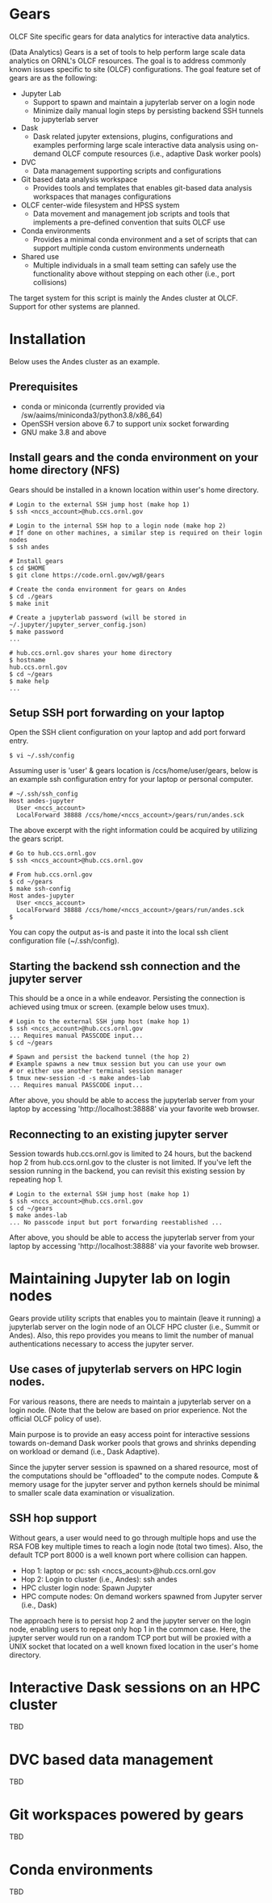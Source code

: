 Gears
=====

OLCF Site specific gears for data analytics for interactive data analytics.

(Data Analytics) Gears is a set of tools to help perform large scale data analytics on ORNL's
OLCF resources.  The goal is to address commonly known issues specific to site
(OLCF) configurations.  The goal feature set of gears are as the following:


* Jupyter Lab
  - Support to spawn and maintain a jupyterlab server on a login node
  - Minimize daily manual login steps by persisting backend SSH tunnels to
    jupyterlab server
* Dask
  - Dask related jupyter extensions, plugins, configurations and examples
    performing large scale interactive data analysis using on-demand OLCF
    compute resources (i.e., adaptive Dask worker pools)
* DVC
  - Data management supporting scripts and configurations 
* Git based data analysis workspace
  - Provides tools and templates that enables git-based data analysis
    workspaces that manages configurations
* OLCF center-wide filesystem and HPSS system
  - Data movement and management job scripts and tools that implements
    a pre-defined convention that suits OLCF use
* Conda environments
  - Provides a minimal conda environment and a set of scripts that can support
    multiple conda custom environments underneath
* Shared use
  - Multiple individuals in a small team setting can safely use the
    functionality above without stepping on each other (i.e., port collisions)

The target system for this script is mainly the Andes cluster at OLCF.
Support for other systems are planned.

# Installation

Below uses the Andes cluster as an example.

## Prerequisites

* conda or miniconda (currently provided via /sw/aaims/miniconda3/python3.8/x86\_64)
* OpenSSH version above 6.7 to support unix socket forwarding
* GNU make 3.8 and above

## Install gears and the conda environment on your home directory (NFS)

Gears should be installed in a known location within user's home directory.

```
# Login to the external SSH jump host (make hop 1)
$ ssh <nccs_account>@hub.ccs.ornl.gov

# Login to the internal SSH hop to a login node (make hop 2)
# If done on other machines, a similar step is required on their login nodes
$ ssh andes

# Install gears
$ cd $HOME
$ git clone https://code.ornl.gov/wg8/gears

# Create the conda environment for gears on Andes
$ cd ./gears
$ make init

# Create a jupyterlab password (will be stored in ~/.jupyter/jupyter_server_config.json)
$ make password
...

# hub.ccs.ornl.gov shares your home directory
$ hostname
hub.ccs.ornl.gov
$ cd ~/gears
$ make help
...
```

## Setup SSH port forwarding on your laptop

Open the SSH client configuration on your laptop and add port forward entry.

```
$ vi ~/.ssh/config
```

Assuming user is 'user' & gears location is /ccs/home/user/gears, below is an
example ssh configuration entry for your laptop or personal computer.

```
# ~/.ssh/ssh_config
Host andes-jupyter
  User <nccs_account>
  LocalForward 38888 /ccs/home/<nccs_account>/gears/run/andes.sck
```

The above excerpt with the right information could be acquired by utilizing the
gears script.

```
# Go to hub.ccs.ornl.gov
$ ssh <nccs_account>@hub.ccs.ornl.gov

# From hub.ccs.ornl.gov
$ cd ~/gears
$ make ssh-config
Host andes-jupyter
  User <nccs_account>
  LocalForward 38888 /ccs/home/<nccs_account>/gears/run/andes.sck
$
```

You can copy the output as-is and paste it into the local ssh client
configuration file (~/.ssh/config).


## Starting the backend ssh connection and the jupyter server

This should be a once in a while endeavor.
Persisting the connection is achieved using tmux or screen.
(example below uses tmux).

```
# Login to the external SSH jump host (make hop 1)
$ ssh <nccs_account>@hub.ccs.ornl.gov
... Requires manual PASSCODE input...
$ cd ~/gears

# Spawn and persist the backend tunnel (the hop 2)
# Example spawns a new tmux session but you can use your own
# or either use another terminal session manager
$ tmux new-session -d -s make andes-lab
... Requires manual PASSCODE input...
```

After above, you should be able to access the jupyterlab server from your
laptop by accessing 'http://localhost:38888' via your favorite web browser.


## Reconnecting to an existing jupyter server

Session towards hub.ccs.ornl.gov is limited to 24 hours, but the backend hop 2
from hub.ccs.ornl.gov to the cluster is not limited.
If you've left the session running in the backend, you can revisit this
existing session by repeating hop 1.

```
# Login to the external SSH jump host (make hop 1)
$ ssh <nccs_account>@hub.ccs.ornl.gov
$ cd ~/gears
$ make andes-lab
... No passcode input but port forwarding reestablished ...
```

After above, you should be able to access the jupyterlab server from your
laptop by accessing 'http://localhost:38888' via your favorite web browser.



# Maintaining Jupyter lab on login nodes

Gears provide utility scripts that enables you to maintain (leave it running)
a jupyterlab server on the login node of an OLCF HPC cluster (i.e., Summit or Andes).
Also, this repo provides you means to limit the number of manual authentications
necessary to access the jupyter server.

## Use cases of jupyterlab servers on HPC login nodes.

For various reasons, there are needs to maintain a jupyterlab server on a login
node. 
(Note that the below are based on prior experience. Not the official OLCF policy of use).

Main purpose is to provide an easy access point for interactive sessions towards on-demand Dask worker pools that grows and shrinks depending on workload or demand (i.e., Dask Adaptive).

Since the jupyter server session is spawned on a shared resource, most of the
computations should be "offloaded" to the compute nodes.  Compute & memory
usage for the jupyter server and python kernels should be minimal to smaller
scale data examination or visualization. 

## SSH hop support

Without gears, a user would need to go through multiple hops and use the RSA
FOB key multiple times to reach a login node (total two times).
Also, the default TCP port 8000 is a well known port where collision can
happen.

* Hop 1: laptop or pc: ssh <nccs\_acount>@hub.ccs.ornl.gov
* Hop 2: Login to cluster (i.e., Andes): ssh andes
* HPC cluster login node: Spawn Jupyter
* HPC compute nodes: On demand workers spawned from Jupyter server (i.e., Dask)

The approach here is to persist hop 2 and the jupyter server on the login node,
enabling users to repeat only hop 1 in the common case.
Here, the jupyter server would run on a random TCP port but will be proxied
with a UNIX socket that located on a well known fixed location in the user's
home directory.



# Interactive Dask sessions on an HPC cluster

TBD

# DVC based data management

TBD

# Git workspaces powered by gears

TBD

# Conda environments

TBD

